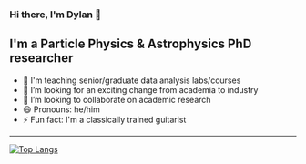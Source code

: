 ### Hi there, I'm Dylan 👋


## I'm a Particle Physics & Astrophysics PhD researcher

- 🔭 I'm teaching senior/graduate data analysis labs/courses
- 🌱 I’m looking for an exciting change from academia to industry
- 👯 I’m looking to collaborate on academic research
- 😄 Pronouns: he/him
- ⚡ Fun fact: I'm a classically trained guitarist

---

[![Top Langs](https://github-readme-stats.vercel.app/api/top-langs/?username=DLinthorne)](https://github.com/anuraghazra/github-readme-stats)

<!--
**DLinthorne/Dlinthorne** is a ✨ _special_ ✨ repository because its `README.md` (this file) appears on your GitHub profile.

Here are some ideas to get you started:

- 🔭 I’m currently working on ...
- 🌱 I’m currently learning ...
- 👯 I’m looking to collaborate on ...
- 🤔 I’m looking for help with ...
- 💬 Ask me about ...
- 📫 How to reach me: ...
- 😄 Pronouns: ...
- ⚡ Fun fact: ...
-->
